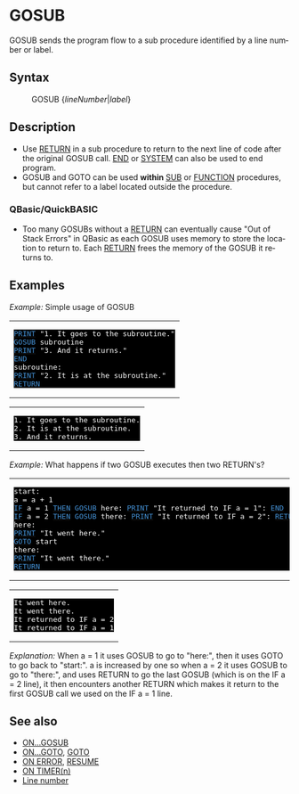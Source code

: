 <style>pre.codeide, pre.outputfixed, .outputcrt0 { background-color: #000 !important; color: #FFF !important; }</style><!DOCTYPE html>
<html class="client-nojs" dir="ltr" lang="en">
<head>
<title>GOSUB - QB64 Phoenix Edition Wiki</title>
</head>
<body class="mediawiki ltr sitedir-ltr mw-hide-empty-elt ns-0 ns-subject page-GOSUB rootpage-GOSUB skin-vector action-view skin-vector-legacy vector-feature-language-in-header-enabled vector-feature-language-in-main-page-header-disabled vector-feature-language-alert-in-sidebar-disabled vector-feature-sticky-header-disabled vector-feature-sticky-header-edit-disabled vector-feature-table-of-contents-disabled vector-feature-visual-enhancement-next-disabled">
<div class="mw-body" id="content" role="main">
<a id="top"></a>
<h1 class="firstHeading mw-first-heading" id="firstHeading"><span class="mw-page-title-main">GOSUB</span></h1>
<div class="vector-body" id="bodyContent">
<div class="mw-body-content mw-content-ltr" dir="ltr" id="mw-content-text" lang="en"><div class="mw-parser-output"><p><a class="mw-selflink selflink">GOSUB</a> sends the program flow to a sub procedure identified by a line number or label.
</p>
<h2><span class="mw-headline" id="Syntax">Syntax</span></h2>
<dl><dd>GOSUB {<i>lineNumber</i>|<i>label</i>}</dd></dl>
<p>
</p>
<h2><span class="mw-headline" id="Description">Description</span></h2>
<ul><li>Use <a href="RETURN" title="RETURN">RETURN</a> in a sub procedure to return to the next line of code after the original <a class="mw-selflink selflink">GOSUB</a> call. <a href="END" title="END">END</a> or <a href="SYSTEM" title="SYSTEM">SYSTEM</a> can also be used to end program.</li>
<li>GOSUB and GOTO can be used <b>within</b> <a href="SUB" title="SUB">SUB</a> or <a href="FUNCTION" title="FUNCTION">FUNCTION</a> procedures, but cannot refer to a label located outside the procedure.</li></ul>
<h3><span id="QBasic.2FQuickBASIC"></span><span class="mw-headline" id="QBasic/QuickBASIC">QBasic/QuickBASIC</span></h3>
<ul><li>Too many GOSUBs without a <a href="RETURN" title="RETURN">RETURN</a> can eventually cause "Out of Stack Errors" in QBasic as each GOSUB uses memory to store the location to return to. Each <a href="RETURN" title="RETURN">RETURN</a> frees the memory of the GOSUB it returns to.</li></ul>
<p>
</p>
<h2><span class="mw-headline" id="Examples">Examples</span></h2>
<p><i>Example:</i> Simple usage of GOSUB
</p>
<table cellpadding="15px" width="100%">
<tbody><tr>
<td><pre class="codeide"><a href="PRINT" title="PRINT"><span style="color:#4593D8;">PRINT</span></a> "1. It goes to the subroutine."
<a class="mw-selflink selflink"><span style="color:#4593D8;">GOSUB</span></a> subroutine
<a href="PRINT" title="PRINT"><span style="color:#4593D8;">PRINT</span></a> "3. And it returns."
<a href="END" title="END"><span style="color:#4593D8;">END</span></a>
subroutine:
<a href="PRINT" title="PRINT"><span style="color:#4593D8;">PRINT</span></a> "2. It is at the subroutine."
<a href="RETURN" title="RETURN"><span style="color:#4593D8;">RETURN</span></a>
</pre>
</td></tr></tbody></table>
<table cellpadding="15px" width="100%">
<tbody><tr>
<td><pre class="outputcrt0">1. It goes to the subroutine.
2. It is at the subroutine.
3. And it returns.
</pre>
</td></tr></tbody></table>
<p>
<i>Example:</i> What happens if two GOSUB executes then two RETURN's?
</p>
<table cellpadding="15px" width="100%">
<tbody><tr>
<td><pre class="codeide">start:
a = a + 1
<a href="IF...THEN" title="IF...THEN"><span style="color:#4593D8;">IF</span></a> a = 1 <a href="THEN" title="THEN"><span style="color:#4593D8;">THEN</span></a> <a class="mw-selflink selflink"><span style="color:#4593D8;">GOSUB</span></a> here: <a href="PRINT" title="PRINT"><span style="color:#4593D8;">PRINT</span></a> "It returned to IF a = 1": <a href="END" title="END"><span style="color:#4593D8;">END</span></a>
<a href="IF...THEN" title="IF...THEN"><span style="color:#4593D8;">IF</span></a> a = 2 <a href="THEN" title="THEN"><span style="color:#4593D8;">THEN</span></a> <a class="mw-selflink selflink"><span style="color:#4593D8;">GOSUB</span></a> there: <a href="PRINT" title="PRINT"><span style="color:#4593D8;">PRINT</span></a> "It returned to IF a = 2": <a href="RETURN" title="RETURN"><span style="color:#4593D8;">RETURN</span></a>
here:
<a href="PRINT" title="PRINT"><span style="color:#4593D8;">PRINT</span></a> "It went here."
<a href="GOTO" title="GOTO"><span style="color:#4593D8;">GOTO</span></a> start
there:
<a href="PRINT" title="PRINT"><span style="color:#4593D8;">PRINT</span></a> "It went there."
<a href="RETURN" title="RETURN"><span style="color:#4593D8;">RETURN</span></a>
</pre>
</td></tr></tbody></table>
<table cellpadding="15px" width="100%">
<tbody><tr>
<td><pre class="outputcrt0">It went here.
It went there.
It returned to IF a = 2
It returned to IF a = 1
</pre>
</td></tr></tbody></table>
<p><i>Explanation:</i> When a = 1 it uses GOSUB to go to "here:", then it uses GOTO to go back to "start:". a is increased by one so when a = 2 it uses GOSUB to go to "there:", and uses RETURN to go the last GOSUB (which is on the IF a = 2 line), it then encounters another RETURN which makes it return to the first GOSUB call we used on the IF a = 1 line.
</p>
<h2><span class="mw-headline" id="See_also">See also</span></h2>
<ul><li><a href="ON...GOSUB" title="ON...GOSUB">ON...GOSUB</a></li>
<li><a href="ON...GOTO" title="ON...GOTO">ON...GOTO</a>, <a href="GOTO" title="GOTO">GOTO</a></li>
<li><a href="ON_ERROR" title="ON ERROR">ON ERROR</a>, <a href="RESUME" title="RESUME">RESUME</a></li>
<li><a href="ON_TIMER(n)" title="ON TIMER(n)">ON TIMER(n)</a></li>
<li><a href="Line_number" title="Line number">Line number</a></li></ul>
<p>
</p>
<!-- 
NewPP limit report
Cached time: 20240714082938
Cache expiry: 86400
Reduced expiry: false
Complications: [show‐toc]
CPU time usage: 0.047 seconds
Real time usage: 0.072 seconds
Preprocessor visited node count: 205/1000000
Post‐expand include size: 2171/2097152 bytes
Template argument size: 241/2097152 bytes
Highest expansion depth: 3/100
Expensive parser function count: 0/100
Unstrip recursion depth: 0/20
Unstrip post‐expand size: 0/5000000 bytes
-->
<!--
Transclusion expansion time report (%,ms,calls,template)
100.00%   46.931      1 -total
 18.18%    8.530      2 Template:OutputStart
 11.72%    5.501      2 Template:Small
  8.34%    3.915      1 Template:PageSyntax
  8.19%    3.845      1 Template:PageExamples
  7.87%    3.695     20 Template:Cl
  6.62%    3.106      1 Template:PageSeeAlso
  6.11%    2.866      2 Template:CodeEnd
  5.87%    2.757      2 Template:CodeStart
  5.11%    2.399      2 Template:Parameter
-->
<!-- Saved in parser cache with key qb64pnix_mw19894-mwmb_:pcache:idhash:389-0!canonical and timestamp 20240714082938 and revision id 8038.
 -->
</div>
</div>
</div>
</div>
</body>
</html>